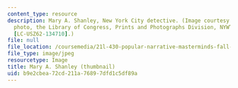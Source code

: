 ```yaml
---
content_type: resource
description: Mary A. Shanley, New York City detective. (Image courtesy of World-Telegram
  photo, the Library of Congress, Prints and Photographs Division, NYWT&S Collection,
  [LC-USZ62-134710].)
file: null
file_location: /coursemedia/21l-430-popular-narrative-masterminds-fall-2004/b9e2cbea72cd211a76897dfd1c5df89a_21l-430f04-th.jpg
file_type: image/jpeg
resourcetype: Image
title: Mary A. Shanley (thumbnail)
uid: b9e2cbea-72cd-211a-7689-7dfd1c5df89a
---
```

